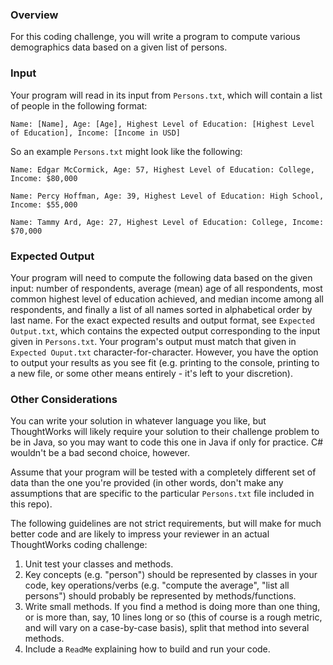 ### Overview
For this coding challenge, you will write a program to compute various demographics data based on a given list of persons.

### Input
Your program will read in its input from `Persons.txt`, which will contain a list of people in the following format:

```Name: [Name], Age: [Age], Highest Level of Education: [Highest Level of Education], Income: [Income in USD]```

So an example `Persons.txt` might look like the following:

```Name: Edgar McCormick, Age: 57, Highest Level of Education: College, Income: $80,000```

```Name: Percy Hoffman, Age: 39, Highest Level of Education: High School, Income: $55,000```

```Name: Tammy Ard, Age: 27, Highest Level of Education: College, Income: $70,000```

### Expected Output
Your program will need to compute the following data based on the given input: number of respondents, average (mean) age of all respondents, most common highest level of education achieved, and median income among all respondents, and finally a list of all names sorted in alphabetical order by last name. For the exact expected results and output format, see `Expected Output.txt`, which contains the expected output corresponding to the input given in `Persons.txt`.  Your program's output must match that given in `Expected Ouput.txt` character-for-character. However, you have the option to output your results as you see fit (e.g. printing to the console, printing to a new file, or some other means entirely - it's left to your discretion).

### Other Considerations
You can write your solution in whatever language you like, but ThoughtWorks will likely require your solution to their challenge problem to be in Java, so you may want to code this one in Java if only for practice. C# wouldn't be a bad second choice, however.

Assume that your program will be tested with a completely different set of data than the one you're provided (in other words, don't make any assumptions that are specific to the particular `Persons.txt` file included in this repo).

The following guidelines are not strict requirements, but will make for much better code and are likely to impress your reviewer in an actual ThoughtWorks coding challenge:
1.  Unit test your classes and methods.
2.  Key concepts (e.g. "person") should be represented by classes in your code, key operations/verbs (e.g. "compute the average", "list all persons") should probably be represented by methods/functions.  
2.  Write small methods. If you find a method is doing more than one thing, or is more than, say, 10 lines long or so (this of course is a rough metric, and will vary on a case-by-case basis), split that method into several methods.
3. Include a `ReadMe` explaining how to build and run your code.
